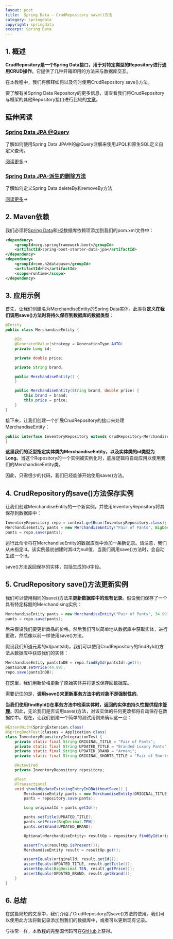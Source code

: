 ```yaml
---
layout: post
title:  Spring Data – CrudRepository save()方法
category: springdata
copyright: springdata
excerpt: Spring Data
---
```


## 1. 概述

**CrudRepository是一个Spring Data接口，用于对特定类型的Repository进行通用CRUD操作**。它提供了几种开箱即用的方法来与数据库交互。

在本教程中，我们将解释如何以及何时使用CrudRepository save()方法。

要了解有关Spring Data Repository的更多信息，请查看我们将CrudRepository与框架的其他Repository接口进行比较的[文章](https://www.baeldung.com/spring-data-repositories)。

## 延伸阅读

### [Spring Data JPA @Query](https://www.baeldung.com/spring-data-jpa-query)

了解如何使用Spring Data JPA中的@Query注解来使用JPQL和原生SQL定义自定义查询。

[阅读更多](https://www.baeldung.com/spring-data-jpa-query)→

### [Spring Data JPA-派生的删除方法](https://www.baeldung.com/spring-data-jpa-deleteby)

了解如何定义Spring Data deleteBy和removeBy方法

[阅读更多](https://www.baeldung.com/spring-data-jpa-deleteby)→

## 2. Maven依赖

我们必须将[Spring Data](https://mvnrepository.com/artifact/org.springframework.boot/spring-boot-starter-data-jpa)和[H2](https://mvnrepository.com/artifact/com.h2database/h2)数据库依赖项添加到我们的pom.xml文件中：

```xml
<dependency>
    <groupId>org.springframework.boot</groupId>
    <artifactId>spring-boot-starter-data-jpa</artifactId>
</dependency>
<dependency>
    <groupId>com.h2database</groupId>
    <artifactId>h2</artifactId>
    <scope>runtime</scope>
</dependency>
```

## 3. 应用示例

首先，让我们创建名为MerchandiseEntity的Spring Data实体。此类将**定义在我们调用save()方法时将持久保存到数据库的数据类型**：

```java
@Entity
public class MerchandiseEntity {

    @Id
    @GeneratedValue(strategy = GenerationType.AUTO)
    private Long id;

    private double price;

    private String brand;

    public MerchandiseEntity() {
    }

    public MerchandiseEntity(String brand, double price) {
        this.brand = brand;
        this.price = price;
    }
}
```

接下来，让我们创建一个扩展CrudRepository的接口来处理MerchandiseEntity：

```java
public interface InventoryRepository extends CrudRepository<MerchandiseEntity, Long> {
}
```

**这里我们的泛型指定实体类为MerchandiseEntity，以及实体类的id类型为Long**。当这个Repository的一个实例被实例化时，底层逻辑将自动应用以使用我们的MerchandiseEntity类。

因此，只需很少的代码，我们已经能够开始使用save()方法。

## 4. CrudRepository的save()方法保存实例

让我们创建MerchandiseEntity的一个新实例，并使用InventoryRepository将其保存到数据库中：

```java
InventoryRepository repo = context.getBean(InventoryRepository.class);
MerchandiseEntity pants = new MerchandiseEntity("Pair of Pants", BigDecimal.ONE);
pants = repo.save(pants);
```

运行此命令将在MerchandiseEntity的数据库表中添加一条新记录。请注意，我们从未指定id。该实例最初创建时其id为null值，当我们调用save()方法时，会自动生成一个id。

save()方法返回保存的实体，包括生成的id字段。

## 5. CrudRepository save()方法更新实例

我们可以使用相同的save()方法来**更新数据库中的现有记录**。假设我们保存了一个具有特定标题的Merchandising实例：

```java
MerchandiseEntity pants = new MerchandiseEntity("Pair of Pants", 34.99);
pants = repo.save(pants);
```

后来假设我们要更新商品的价格。然后我们可以简单地从数据库中获取实体，进行更改，然后像以前一样使用save()方法。

假设我们知道元素的id(pantsId)，我们可以使用CrudRepository的findById()方法从数据库中获取我们的实体：

```java
MerchandiseEntity pantsInDB = repo.findById(pantsId).get();
pantsInDB.setPrice(44.99);
repo.save(pantsInDB);
```

在这里，我们用新价格更新了原始实体并将更改保存回数据库。

需要记住的是，**调用save()来更新[事务方法](https://www.baeldung.com/transaction-configuration-with-jpa-and-spring)中的对象不是强制性的**。

**当我们使用findById()在事务方法中检索实体时，返回的实体由持久性提供程序[管理](https://www.baeldung.com/hibernate-entity-lifecycle#managed-entity)**。因此，无论我们是否调用save()方法，对该实体的任何更改都将自动保存在数据库中。现在，让我们创建一个简单的测试用例来确认这一点：

```java
@ExtendWith(SpringExtension.class)
@SpringBootTest(classes = Application.class)
class InventoryRepositoryIntegrationTest {
    private static final String ORIGINAL_TITLE = "Pair of Pants";
    private static final String UPDATED_TITLE = "Branded Luxury Pants";
    private static final String UPDATED_BRAND = "Armani";
    private static final String ORIGINAL_SHORTS_TITLE = "Pair of Shorts";

    @Autowired
    private InventoryRepository repository;

    @Test
    @Transactional
    void shouldUpdateExistingEntryInDBWithoutSave() {
        MerchandiseEntity pants = new MerchandiseEntity(ORIGINAL_TITLE, BigDecimal.ONE);
        pants = repository.save(pants);

        Long originalId = pants.getId();

        pants.setTitle(UPDATED_TITLE);
        pants.setPrice(BigDecimal.TEN);
        pants.setBrand(UPDATED_BRAND);

        Optional<MerchandiseEntity> resultOp = repository.findById(originalId);

        assertTrue(resultOp.isPresent());
        MerchandiseEntity result = resultOp.get();

        assertEquals(originalId, result.getId());
        assertEquals(UPDATED_TITLE, result.getTitle());
        assertEquals(BigDecimal.TEN, result.getPrice());
        assertEquals(UPDATED_BRAND, result.getBrand());
    }
}
```

## 6. 总结

在这篇简短的文章中，我们介绍了CrudRepository的save()方法的使用。我们可以使用此方法将新记录添加到我们的数据库中，或者可以更新现有记录。

与往常一样，本教程的完整源代码可在[GitHub](https://github.com/tuyucheng7/taketoday-tutorial4j/tree/master/spring-data-modules)上获得。